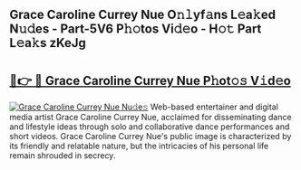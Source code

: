 ## Grace Caroline Currey Nue O𝚗𝚕yf𝚊ns L𝚎a𝚔ed N𝚞𝚍es - Part-5V6 P𝚑𝚘tos Vi𝚍𝚎o - H𝚘𝚝 Part L𝚎a𝚔s zKeJg

# <h2><a href="http://kfa12tp.oniu.top/?m=Grace+Caroline+Currey+Nue">🔗👉 🔴 Grace Caroline Currey Nue P𝚑ot𝚘𝚜 V𝚒d𝚎o</a></h2>

[![Grace Caroline Currey Nue Nu𝚍e𝚜](https://i.imgur.com/0qMVB7G.gif)](http://kfa12tp.oniu.top/?m=Grace+Caroline+Currey+Nue)
Web-based entertainer and digital media artist Grace Caroline Currey Nue, acclaimed for disseminating dance and lifestyle ideas through solo and collaborative dance performances and short videos. Grace Caroline Currey Nue's public image is characterized by its friendly and relatable nature, but the intricacies of his personal life remain shrouded in secrecy.  
